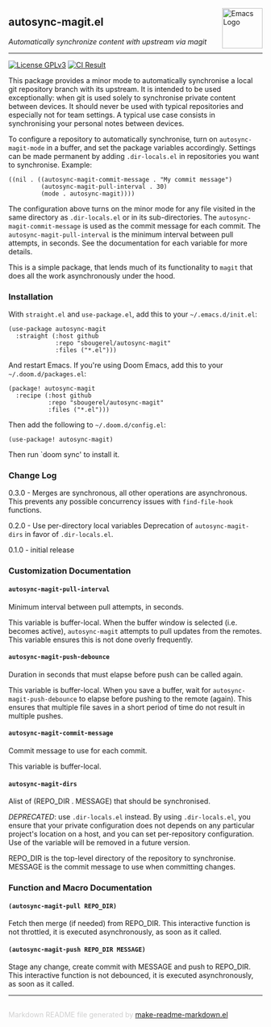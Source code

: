 <a href="https://github.com/sbougerel/autosync-magit"><img src="https://www.gnu.org/software/emacs/images/emacs.png" alt="Emacs Logo" width="80" height="80" align="right"></a>
## autosync-magit.el
*Automatically synchronize content with upstream via magit*

---

[![License GPLv3](https://img.shields.io/badge/license-GPL_v3-green.svg)](http://www.gnu.org/licenses/gpl-3.0.html)
[![CI Result](https://github.com/sbougerel/autosync-magit/actions/workflows/makefile.yml/badge.svg)](https://github.com/sbougerel/autosync-magit/actions)

This package provides a minor mode to automatically synchronise a local git
repository branch with its upstream.  It is intended to be used
exceptionally: when git is used solely to synchronise private content between
devices.  It should never be used with typical repositories and especially
not for team settings.  A typical use case consists in synchronising your
personal notes between devices.

To configure a repository to automatically synchronise, turn on
`autosync-magit-mode` in a buffer, and set the package variables accordingly.
Settings can be made permanent by adding `.dir-locals.el` in repositories you
want to synchronise.  Example:

    ((nil . ((autosync-magit-commit-message . "My commit message")
             (autosync-magit-pull-interval . 30)
             (mode . autosync-magit))))

The configuration above turns on the minor mode for any file visited in the
same directory as `.dir-locals.el` or in its sub-directories.  The
`autosync-magit-commit-message` is used as the commit message for each
commit.  The `autosync-magit-pull-interval` is the minimum interval between
pull attempts, in seconds.  See the documentation for each variable for more
details.

This is a simple package, that lends much of its functionality to `magit`
that does all the work asynchronously under the hood.

### Installation


With `straight.el` and `use-package.el`, add this to your `~/.emacs.d/init.el`:

    (use-package autosync-magit
      :straight (:host github
                 :repo "sbougerel/autosync-magit"
                 :files ("*.el")))

And restart Emacs.  If you're using Doom Emacs, add this to your
`~/.doom.d/packages.el`:

    (package! autosync-magit
      :recipe (:host github
               :repo "sbougerel/autosync-magit"
               :files ("*.el")))

Then add the following to `~/.doom.d/config.el`:

    (use-package! autosync-magit)

Then run `doom sync' to install it.

### Change Log


0.3.0 - Merges are synchronous, all other operations are asynchronous.  This
prevents any possible concurrency issues with `find-file-hook` functions.

0.2.0 - Use per-directory local variables
Deprecation of `autosync-magit-dirs` in favor of `.dir-locals.el`.

0.1.0 - initial release



### Customization Documentation

#### `autosync-magit-pull-interval`

Minimum interval between pull attempts, in seconds.

This variable is buffer-local.  When the buffer window is
selected (i.e. becomes active), `autosync-magit` attempts to pull
updates from the remotes.  This variable ensures this is not done
overly frequently.

#### `autosync-magit-push-debounce`

Duration in seconds that must elapse before push can be called again.

This variable is buffer-local.  When you save a buffer, wait for
`autosync-magit-push-debounce` to elapse before pushing to the
remote (again).  This ensures that multiple file saves in a short
period of time do not result in multiple pushes.

#### `autosync-magit-commit-message`

Commit message to use for each commit.

This variable is buffer-local.

#### `autosync-magit-dirs`

Alist of (REPO_DIR . MESSAGE) that should be synchronised.

*DEPRECATED*: use `.dir-locals.el` instead.  By using
`.dir-locals.el`, you ensure that your private configuration does
not depends on any particular project's location on a host, and
you can set per-repository configuration.  Use of the variable
will be removed in a future version.

REPO_DIR is the top-level directory of the repository to
synchronise.  MESSAGE is the commit message to use when
committing changes.

### Function and Macro Documentation

#### `(autosync-magit-pull REPO_DIR)`

Fetch then merge (if needed) from REPO_DIR.
This interactive function is not throttled, it is executed
asynchronously, as soon as it called.

#### `(autosync-magit-push REPO_DIR MESSAGE)`

Stage any change, create commit with MESSAGE and push to REPO_DIR.
This interactive function is not debounced, it is executed
asynchronously, as soon as it called.

-----
<div style="padding-top:15px;color: #d0d0d0;">
Markdown README file generated by
<a href="https://github.com/mgalgs/make-readme-markdown">make-readme-markdown.el</a>
</div>
